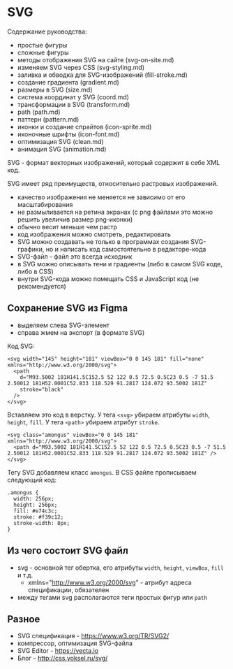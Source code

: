 # SVG

Содержание руководства:
- простые фигуры
- сложные фигуры
- методы отображения SVG на сайте (svg-on-site.md)
- изменяем SVG через CSS (svg-styling.md)
- заливка и обводка для SVG-изображений (fill-stroke.md)
- создание градиента (gradient.md)
- размеры в SVG (size.md)
- система координат у SVG (coord.md)
- трансформации в SVG (transform.md)
- path (path.md)
- паттерн (pattern.md)
- иконки и создание спрайтов (icon-sprite.md)
- иконочные шрифты (icon-font.md)
- оптимизация SVG (clean.md)
- анимация SVG (animation.md)

SVG - формат векторных изображений, который содержит в себе XML код.  

SVG имеет ряд преимуществ, относительно растровых изображений.
- качество изображения не меняется не зависимо от его масштабирования
- не размыливается на ретина экранах (с png файлами это можно решить увеличив размер png-иконки)
- обычно весит меньше чем растр
- код изображения можно смотреть, редактировать
- SVG можно создавать не только в программах создания SVG-графики, но и написать код самостоятельно в редакторе-кода
- SVG-файл - файл это всегда исходник
- в SVG можно описывать тени и градиенты (либо в самом SVG коде, либо в CSS)
- внутри SVG-кода можно помещать CSS и JavaScript код (не рекомендуется)

## Сохранение SVG из Figma
- выделяем слева SVG-элемент
- справа жмем на экспорт (в формате SVG)

Код SVG:

    <svg width="145" height="181" viewBox="0 0 145 181" fill="none" xmlns="http://www.w3.org/2000/svg">
      <path 
        d="M93.5002 181H141.5C152.5 52 122 0.5 72.5 0.5C23 0.5 -7 51.5 2.50012 181H52.0001C52.833 118.529 91.2817 124.072 93.5002 181Z"
        stroke="black"
      />
    </svg>

Вставляем это код в верстку. У тега `<svg>` убираем атрибуты `width`, `height`, `fill`. У тега `<path>` убираем атрибут `stroke`.

    <svg class="amongus" viewBox="0 0 145 181" xmlns="http://www.w3.org/2000/svg">
      <path d="M93.5002 181H141.5C152.5 52 122 0.5 72.5 0.5C23 0.5 -7 51.5 2.50012 181H52.0001C52.833 118.529 91.2817 124.072 93.5002 181Z" />
    </svg>

Тегу SVG добавляем класс `amongus`. В CSS файле прописываем следующий код:

    .amongus {
      width: 256px;
      height: 256px;
      fill: #e74c3c;
      stroke: #f39c12;
      stroke-width: 8px;
    }

## Из чего состоит SVG файл
- svg - основной тег обертка, его атрибуты `width`, `height`, `viewBox`, `fill` и т.д.
  - xmlns="http://www.w3.org/2000/svg" - атрибут адреса спецификации, обязателен
- между тегами svg располагаются теги простых фигур или `path`

## Разное
- SVG спецификация - https://www.w3.org/TR/SVG2/
- компрессор, оптимизация SVG-файла
- SVG Editor - https://vecta.io
- Блог - http://css.yoksel.ru/svg/
